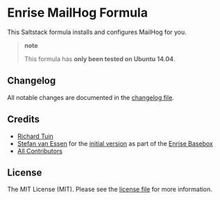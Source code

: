 # Enrise MailHog Formula

This Saltstack formula installs and configures MailHog for you.

> **note**
>
> This formula has **only been tested on Ubuntu 14.04**.

## Changelog

All notable changes are documented in the [changelog file](CHANGELOG.md).

## Credits

- [Richard Tuin](https://github.com/rtuin)
- [Stefan van Essen](https://github.com/eXistenZNL) for the [initial version](https://github.com/Enrise/Basebox/commit/0182e5033d783a97f5cb909092aaa1f032e31d6a) as part of the [Enrise Basebox](https://github.com/Enrise/Basebox)
- [All Contributors](../../contributors)

## License

The MIT License (MIT). Please see the [license file](LICENSE) for more information.